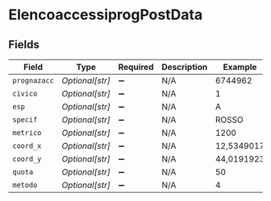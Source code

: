 # ElencoaccessiprogPostData


## Fields

| Field              | Type               | Required           | Description        | Example            |
| ------------------ | ------------------ | ------------------ | ------------------ | ------------------ |
| `prognazacc`       | *Optional[str]*    | :heavy_minus_sign: | N/A                | 6744962            |
| `civico`           | *Optional[str]*    | :heavy_minus_sign: | N/A                | 1                  |
| `esp`              | *Optional[str]*    | :heavy_minus_sign: | N/A                | A                  |
| `specif`           | *Optional[str]*    | :heavy_minus_sign: | N/A                | ROSSO              |
| `metrico`          | *Optional[str]*    | :heavy_minus_sign: | N/A                | 1200               |
| `coord_x`          | *Optional[str]*    | :heavy_minus_sign: | N/A                | 12,5349017         |
| `coord_y`          | *Optional[str]*    | :heavy_minus_sign: | N/A                | 44,0191923         |
| `quota`            | *Optional[str]*    | :heavy_minus_sign: | N/A                | 50                 |
| `metodo`           | *Optional[str]*    | :heavy_minus_sign: | N/A                | 4                  |